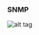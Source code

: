 ### SNMP



![alt tag](https://github.com/CollegeBoreal/INF1076-16H/blob/master/1.ManagementPlane/0.SSH/SSH.png)
